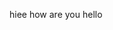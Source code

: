 hiee how are you 
hello 
<!DOCTYPE html>
<html lang="en">
<meta charset="UTF-8">
<title>Page Title</title>
<meta name="viewport" content="width=device-width,initial-scale=1">
<link rel="stylesheet" href="">
<style>
</style>
<script src=""></script>
<body>
